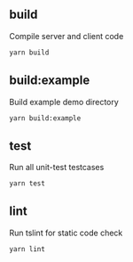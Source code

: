 ## build

Compile server and client code

```bash
yarn build
```

## build:example

Build example demo directory
```bash
yarn build:example
```

## test

Run all unit-test testcases

```bash
yarn test
```

## lint

Run tslint for static code check
```bash
yarn lint
```